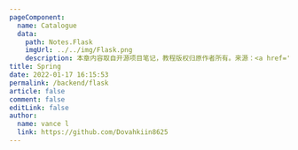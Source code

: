 ```yaml
---
pageComponent:
  name: Catalogue
  data:
    path: Notes.Flask
    imgUrl: ../../img/Flask.png
    description: 本章内容取自开源项目笔记，教程版权归原作者所有。来源：<a href='https://github.com/xugaoyi/vuepress-theme-vdoing' target='_blank'>vuepress-theme-vdoing</a>
title: Spring
date: 2022-01-17 16:15:53
permalink: /backend/flask
article: false
comment: false
editLink: false
author:
  name: vance l
  link: https://github.com/Dovahkiin8625
---
```

